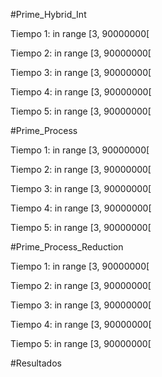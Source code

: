 #Prime_Hybrid_Int

Tiempo 1:
	in range [3, 90000000[ 


Tiempo 2:
	in range [3, 90000000[ 


Tiempo 3:
	in range [3, 90000000[ 


Tiempo 4:
	in range [3, 90000000[ 


Tiempo 5:
	in range [3, 90000000[ 


#Prime_Process

Tiempo 1:
	in range [3, 90000000[ 

Tiempo 2:
	in range [3, 90000000[ 

Tiempo 3:
	in range [3, 90000000[ 

Tiempo 4:
	in range [3, 90000000[ 

Tiempo 5:
	in range [3, 90000000[ 

#Prime_Process_Reduction

Tiempo 1:
	in range [3, 90000000[ 

Tiempo 2:
	in range [3, 90000000[ 

Tiempo 3:
	in range [3, 90000000[ 

Tiempo 4:
	in range [3, 90000000[ 

Tiempo 5:
	in range [3, 90000000[ 

#Resultados


